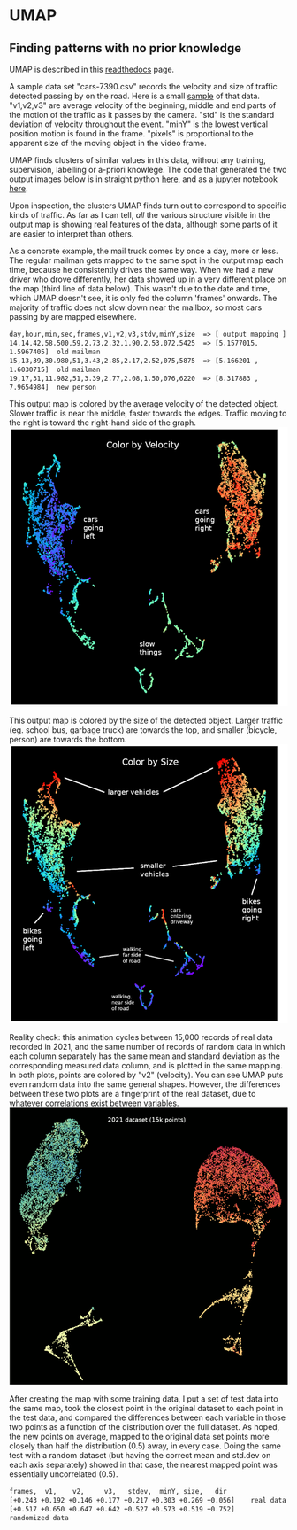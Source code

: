 # UMAP
## Finding patterns with no prior knowledge

UMAP is described in this [readthedocs](https://umap-learn.readthedocs.io/en/latest/parameters.html) page.

A sample data set "cars-7390.csv" records the velocity and size of traffic detected passing by on the road.
Here is a small [sample](https://github.com/jbeale1/UMAP/blob/main/data/cars_sample.csv) of that data.  "v1,v2,v3" are average velocity of the beginning, middle and end parts of the motion of the traffic as it passes by the camera. "std" is the standard deviation of velocity throughout the event. "minY" is the lowest vertical position motion is found in the frame. "pixels" is proportional to the apparent size of the moving object in the video frame.

UMAP finds clusters of similar values in this data, without any training, supervision, labelling or a-priori knowlege. The code that generated the two output images below is in straight python
[here](https://github.com/jbeale1/UMAP/blob/main/python/umap-example1.py), and as a jupyter notebook [here](https://github.com/jbeale1/UMAP/blob/main/umap-example1.ipynb).

Upon inspection, the clusters UMAP finds turn out to correspond to specific kinds of traffic. As far as I can tell, _all_ the various structure visible in the output map is showing real features of the data, although some parts of it are easier to interpret than others.

As a concrete example, the mail truck comes by once a day, more or less. The regular mailman gets mapped to the same spot in the output map each time, because he consistently drives the same way. When we had a new driver who drove differently, her data showed up in a very different place on the map (third line of data below). This wasn't due to the date and time, which UMAP doesn't see, it is only fed the column 'frames' onwards. The majority of traffic does not slow down near the mailbox, so most cars passing by are mapped elsewhere.
```
day,hour,min,sec,frames,v1,v2,v3,stdv,minY,size  => [ output mapping ]
14,14,42,58.500,59,2.73,2.32,1.90,2.53,072,5425  => [5.1577015, 1.5967405]  old mailman
15,13,39,30.980,51,3.43,2.85,2.17,2.52,075,5875  => [5.166201 , 1.6030715]  old mailman
19,17,31,11.982,51,3.39,2.77,2.08,1.50,076,6220  => [8.317883 , 7.9654984]  new person
```

This output map is colored by the average velocity of the detected object. Slower traffic is near the middle, faster towards the edges. Traffic moving to the right is toward the right-hand side of the graph.
![UMAP plot colored by speed](https://github.com/jbeale1/UMAP/blob/main/pics/car-data-Oct17-ColorV2-annotated.png?raw=true)

This output map is colored by the size of the detected object. Larger traffic (eg. school bus, garbage truck) are towards the top, and smaller (bicycle, person) are towards the bottom.
![UMAP plot colored by size](https://github.com/jbeale1/UMAP/blob/main/pics/car-data-Oct17-ColorSize-annotated.png?raw=true)

Reality check: this animation cycles between 15,000 records of real data recorded in 2021, and the same number of records of random data in which each column separately has the same mean and standard deviation as the corresponding measured data column, and is plotted in the same mapping. In both plots, points are colored by "v2" (velocity). You can see UMAP puts even random data into the same general shapes. However, the differences between these two plots are a fingerprint of the real dataset, due to whatever correlations exist between variables. 
![real data and random](https://github.com/jbeale1/UMAP/blob/main/pics/Car-2021-random-compare.gif?raw=true)

After creating the map with some training data, I put a set of test data into the same map, took the closest
point in the original dataset to each point in the test data, and compared the differences between each variable
in those two points as a function of the distribution over the full dataset.  As hoped, the new points on average, mapped
to the original data set points more closely than half the distribution (0.5) away, in every case. Doing the same test with a random dataset (but having the correct mean and std.dev on each axis separately) showed in that case, the nearest mapped point was essentially uncorrelated (0.5). 
```
frames,  v1,    v2,     v3,   stdev,  minY, size,   dir    
[+0.243 +0.192 +0.146 +0.177 +0.217 +0.303 +0.269 +0.056]    real data
[+0.517 +0.650 +0.647 +0.642 +0.527 +0.573 +0.519 +0.752]    randomized data
```
